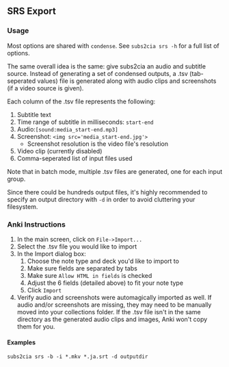 ## SRS Export

### Usage
Most options are shared with `condense`. See `subs2cia srs -h` for a full list of options. 

The same overall idea is the same: give subs2cia an audio and subtitle source. Instead of generating a set of 
condensed outputs, a .tsv (tab-seperated values) file is generated
along with audio clips and screenshots (if a video source is given). 

Each column of the .tsv file represents the following:
1. Subtitle text
2. Time range of subtitle in milliseconds: `start-end`
3. Audio:`[sound:media_start-end.mp3]`
4. Screenshot: `<img src='media_start-end.jpg'>`
   * Screenshot resolution is the video file's resolution
5. Video clip (currently disabled)
6. Comma-seperated list of input files used

Note that in batch mode, multiple .tsv files are generated, one for each input group. 

Since there could be hundreds output files, it's highly recommended to specify an output
directory with `-d` in order to avoid cluttering your filesystem. 

### Anki Instructions
1. In the main screen, click on `File->Import...`
2. Select the .tsv file you would like to import
3. In the Import dialog box:
   1. Choose the note type and deck you'd like to import to
   2. Make sure fields are separated by tabs
   3. Make sure `Allow HTML in fields` is checked
   4. Adjust the 6 fields (detailed above) to fit your note type
   5. Click `Import`
4. Verify audio and screenshots were automagically imported as well. If audio and/or screenshots are missing, they may 
    need to be manually moved into your collections folder. If the .tsv file isn't in the same directory as the generated
    audio clips and images, Anki won't copy them for you. 
#### Examples
`subs2cia srs -b -i *.mkv *.ja.srt -d outputdir`